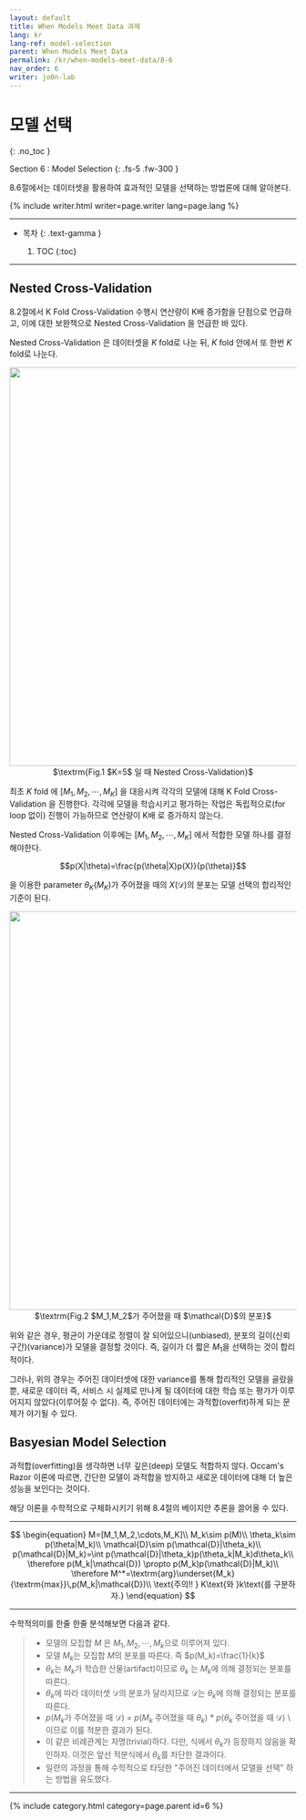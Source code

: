 ```yaml
---
layout: default
title: When Models Meet Data 과제
lang: kr
lang-ref: model-selection
parent: When Models Meet Data
permalink: /kr/when-models-meet-data/8-6
nav_order: 6
writer: jo0n-lab
---
```


# 모델 선택
{: .no_toc }


Section 6 : Model Selection
{: .fs-5 .fw-300 }

8.6절에서는 데이터셋을 활용하여 효과적인 모델을 선택하는 방법론에 대해 알아본다.

{% include writer.html writer=page.writer lang=page.lang %}

---

- 목차
    {: .text-gamma }

    1. TOC
    {:toc}

---

## Nested Cross-Validation

8.2절에서 K Fold Cross-Validation 수행시 연산량이 K배 증가함을 단점으로 언급하고, 이에 대한 보완책으로 Nested Cross-Validation 을 언급한 바 있다.

Nested Cross-Validation 은 데이터셋을 $K$ fold로 나눈 뒤, $K$ fold 안에서 또 한번 $K$ fold로 나눈다. 

<div style="text-align : center;">
    <img src="{{ site.figure | absolute_url }}8.6.1.png" width="700px"/>
    <figcaption>$\textrm{Fig.1 $K=5$ 일 때 Nested Cross-Validation}$</figcaption>
</div>

최초 $K$ fold 에 $[M_1,M_2,\cdots,M_{K}]$ 을 대응시켜 각각의 모델에 대해 K Fold Cross-Validation 을 진행한다.
각각에 모델을 학습시키고 평가하는 작업은 독립적으로(for loop 없이) 진행이 가능하므로 연산량이 K배 로 증가하지 않는다.

Nested Cross-Validation 이후에는 $[M_1,M_2,\cdots,M_{K}]$ 에서 적합한 모델 하나를 결정해야한다.

$$p(X|\theta)=\frac{p(\theta|X)p(X)}{p(\theta)}$$

을 이용한 parameter $\theta_K(M_K)$가 주어졌을 때의 $X(\mathcal{D})$의 분포는 모델 선택의 합리적인 기준이 된다.

<div style="text-align : center;">
    <img src="{{ site.figure | absolute_url }}8.6.2.png" width="700px"/>
    <figcaption>$\textrm{Fig.2 $M_1,M_2$가 주어졌을 때 $\mathcal{D}$의 분포}$</figcaption>
</div>

위와 같은 경우, 평균이 가운데로 정렬이 잘 되어있으니(unbiased), 분포의 길이(신뢰구간)(variance)가 모델을 결정할 것이다.
즉, 길이가 더 짧은 $M_1$을 선택하는 것이 합리적이다.

그러나, 위의 경우는 주어진 데이터셋에 대한 variance를 통해 합리적인 모델을 골랐을 뿐, 새로운 데이터 즉, 서비스 시 실제로 만나게 될 데이터에 대한 학습 또는 평가가 이루어지지 않았다(이루어질 수 없다). 즉, 주어진 데이터에는 과적합(overfit)하게 되는 문제가 야기될 수 있다.


## Basyesian Model Selection

과적합(overfitting)을 생각하면 너무 깊은(deep) 모델도 적합하지 않다. Occam's Razor 이론에 따르면, 간단한 모델이 과적합을 방지하고 새로운 데이터에 대해 더 높은 성능을 보인다는 것이다. 

해당 이론을 수학적으로 구체화시키기 위해 8.4절의 베이지안 추론을 끌어올 수 있다.

---

$$
\begin{equation}
M=[M_1,M_2,\cdots,M_K]\\
M_k\sim p(M)\\
\theta_k\sim p(\theta|M_k)\\
\mathcal{D}\sim p(\mathcal{D}|\theta_k)\\
p(\mathcal{D}|M_k)=\int p(\mathcal{D}|\theta_k)p(\theta_k|M_k)d\theta_k\\
\therefore p(M_k|\mathcal{D}) \propto p(M_k)p(\mathcal{D}|M_k)\\
\therefore M^*=\textrm{arg}\underset{M_k}{\textrm{max}}\,p(M_k|\mathcal{D})\\
\text{주의!! } K\text{와 }k\text{를 구분하자.}
\end{equation}
$$


---
수학적의미를 한줄 한줄 분석해보면 다음과 같다.
> * 모델의 모집합 $M$ 은 $M_1,M_2,\cdots,M_k$으로 이루어져 있다.
> * 모델 $M_k$는 모집합 $M$의 분포를 따른다. 즉 $p(M_k)=\frac{1}{k}$
> * $\theta_k$는 $M_k$가 학습한 산물(artifact)이므로 $\theta_k$ 는 $M_k$에 의해 결정되는 분포를 따른다.
> * $\theta_k$에 따라 데이터셋 $\mathcal{D}$의 분포가 달라지므로 $\mathcal{D}$는 $\theta_k$에 의해 결정되는 분포를 따른다.
> * $p$($M_k$가 주어졌을 때 $\mathcal{D}$) = $p(M_k$ 주어졌을 때 $\theta_k)$ * $p(\theta_k$ 주어졌을 때 $\mathcal{D})$ \\
> 이므로 이를 적분한 결과가 된다.
> * 이 같은 비례관계는 자명(trivial)하다. 다만, 식에서 $\theta_k$가 등장하지 않음을 확인하자. 이것은 앞선 적분식에서 $\theta_k$를 차단한 결과이다.
> * 일련의 과정을 통해 수학적으로 타당한 "주어진 데이터에서 모델을 선택" 하는 방법을 유도했다.






---

{% include category.html category=page.parent id=6 %}
